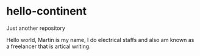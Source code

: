 # hello-continent
Just another repository

Hello world, Martin is my name, I do electrical staffs and also am known as a freelancer that is artical writing.
